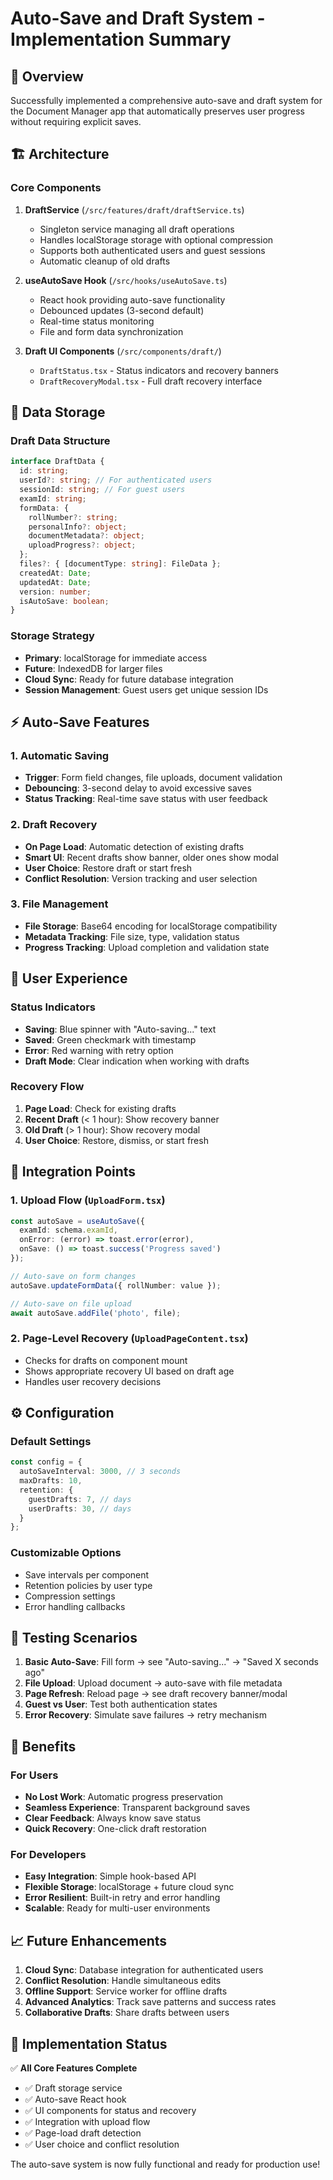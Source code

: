 # Auto-Save and Draft System - Implementation Summary

## 🎯 Overview

Successfully implemented a comprehensive auto-save and draft system for the Document Manager app that automatically preserves user progress without requiring explicit saves.

## 🏗️ Architecture

### Core Components

1. **DraftService** (`/src/features/draft/draftService.ts`)
   - Singleton service managing all draft operations
   - Handles localStorage storage with optional compression
   - Supports both authenticated users and guest sessions
   - Automatic cleanup of old drafts

2. **useAutoSave Hook** (`/src/hooks/useAutoSave.ts`)
   - React hook providing auto-save functionality
   - Debounced updates (3-second default)
   - Real-time status monitoring
   - File and form data synchronization

3. **Draft UI Components** (`/src/components/draft/`)
   - `DraftStatus.tsx` - Status indicators and recovery banners
   - `DraftRecoveryModal.tsx` - Full draft recovery interface

## 💾 Data Storage

### Draft Data Structure
```typescript
interface DraftData {
  id: string;
  userId?: string; // For authenticated users
  sessionId: string; // For guest users  
  examId: string;
  formData: {
    rollNumber?: string;
    personalInfo?: object;
    documentMetadata?: object;
    uploadProgress?: object;
  };
  files?: { [documentType: string]: FileData };
  createdAt: Date;
  updatedAt: Date;
  version: number;
  isAutoSave: boolean;
}
```

### Storage Strategy
- **Primary**: localStorage for immediate access
- **Future**: IndexedDB for larger files
- **Cloud Sync**: Ready for future database integration
- **Session Management**: Guest users get unique session IDs

## ⚡ Auto-Save Features

### 1. Automatic Saving
- **Trigger**: Form field changes, file uploads, document validation
- **Debouncing**: 3-second delay to avoid excessive saves
- **Status Tracking**: Real-time save status with user feedback

### 2. Draft Recovery
- **On Page Load**: Automatic detection of existing drafts
- **Smart UI**: Recent drafts show banner, older ones show modal
- **User Choice**: Restore draft or start fresh
- **Conflict Resolution**: Version tracking and user selection

### 3. File Management
- **File Storage**: Base64 encoding for localStorage compatibility
- **Metadata Tracking**: File size, type, validation status
- **Progress Tracking**: Upload completion and validation state

## 🎨 User Experience

### Status Indicators
- **Saving**: Blue spinner with "Auto-saving..." text
- **Saved**: Green checkmark with timestamp
- **Error**: Red warning with retry option
- **Draft Mode**: Clear indication when working with drafts

### Recovery Flow
1. **Page Load**: Check for existing drafts
2. **Recent Draft** (< 1 hour): Show recovery banner
3. **Old Draft** (> 1 hour): Show recovery modal
4. **User Choice**: Restore, dismiss, or start fresh

## 🔧 Integration Points

### 1. Upload Flow (`UploadForm.tsx`)
```typescript
const autoSave = useAutoSave({
  examId: schema.examId,
  onError: (error) => toast.error(error),
  onSave: () => toast.success('Progress saved')
});

// Auto-save on form changes
autoSave.updateFormData({ rollNumber: value });

// Auto-save on file upload
await autoSave.addFile('photo', file);
```

### 2. Page-Level Recovery (`UploadPageContent.tsx`)
- Checks for drafts on component mount
- Shows appropriate recovery UI based on draft age
- Handles user recovery decisions

## ⚙️ Configuration

### Default Settings
```typescript
const config = {
  autoSaveInterval: 3000, // 3 seconds
  maxDrafts: 10,
  retention: {
    guestDrafts: 7, // days
    userDrafts: 30, // days
  }
};
```

### Customizable Options
- Save intervals per component
- Retention policies by user type
- Compression settings
- Error handling callbacks

## 🧪 Testing Scenarios

1. **Basic Auto-Save**: Fill form → see "Auto-saving..." → "Saved X seconds ago"
2. **File Upload**: Upload document → auto-save with file metadata
3. **Page Refresh**: Reload page → see draft recovery banner/modal
4. **Guest vs User**: Test both authentication states
5. **Error Recovery**: Simulate save failures → retry mechanism

## 🚀 Benefits

### For Users
- **No Lost Work**: Automatic progress preservation
- **Seamless Experience**: Transparent background saves
- **Clear Feedback**: Always know save status
- **Quick Recovery**: One-click draft restoration

### For Developers
- **Easy Integration**: Simple hook-based API
- **Flexible Storage**: localStorage + future cloud sync
- **Error Resilient**: Built-in retry and error handling
- **Scalable**: Ready for multi-user environments

## 📈 Future Enhancements

1. **Cloud Sync**: Database integration for authenticated users
2. **Conflict Resolution**: Handle simultaneous edits
3. **Offline Support**: Service worker for offline drafts
4. **Advanced Analytics**: Track save patterns and success rates
5. **Collaborative Drafts**: Share drafts between users

## 🎉 Implementation Status

✅ **All Core Features Complete**
- ✅ Draft storage service
- ✅ Auto-save React hook  
- ✅ UI components for status and recovery
- ✅ Integration with upload flow
- ✅ Page-load draft detection
- ✅ User choice and conflict resolution

The auto-save system is now fully functional and ready for production use!